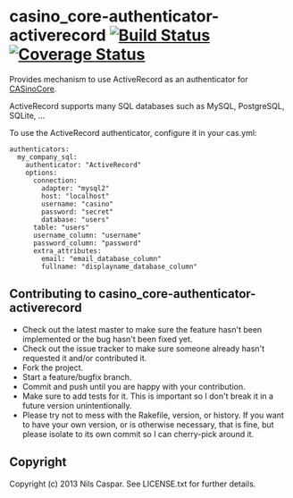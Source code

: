 # casino_core-authenticator-activerecord [![Build Status](https://travis-ci.org/rbCAS/casino_core-authenticator-activerecord.png?branch=master)](https://travis-ci.org/rbCAS/casino_core-authenticator-activerecord) [![Coverage Status](https://coveralls.io/repos/rbCAS/casino_core-authenticator-activerecord/badge.png?branch=master)](https://coveralls.io/r/rbCAS/casino_core-authenticator-activerecord)

Provides mechanism to use ActiveRecord as an authenticator for [CASinoCore](https://github.com/rbCAS/CASinoCore).

ActiveRecord supports many SQL databases such as MySQL, PostgreSQL, SQLite, ...

To use the ActiveRecord authenticator, configure it in your cas.yml:

    authenticators:
      my_company_sql:
        authenticator: "ActiveRecord"
        options:
          connection:
            adapter: "mysql2"
            host: "localhost"
            username: "casino"
            password: "secret"
            database: "users"
          table: "users"
          username_column: "username"
          password_column: "password"
          extra_attributes:
            email: "email_database_column"
            fullname: "displayname_database_column"

## Contributing to casino_core-authenticator-activerecord

* Check out the latest master to make sure the feature hasn't been implemented or the bug hasn't been fixed yet.
* Check out the issue tracker to make sure someone already hasn't requested it and/or contributed it.
* Fork the project.
* Start a feature/bugfix branch.
* Commit and push until you are happy with your contribution.
* Make sure to add tests for it. This is important so I don't break it in a future version unintentionally.
* Please try not to mess with the Rakefile, version, or history. If you want to have your own version, or is otherwise necessary, that is fine, but please isolate to its own commit so I can cherry-pick around it.

## Copyright

Copyright (c) 2013 Nils Caspar. See LICENSE.txt
for further details.

